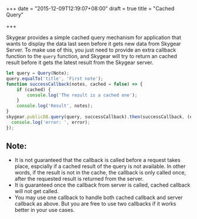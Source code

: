+++
date = "2015-12-09T12:19:07+08:00"
draft = true
title = "Cached Query"

+++

Skygear provides a simple cached query mechanism for application that wants to
display the data last seen before it gets new data from Skygear Server. To make use
of this, you just need
to provide an extra callback function to the `query` function, and Skygear will try
to return an cached result before it gets the latest result from the
Skygear server.

``` javascript
let query = Query(Note);
query.equalTo('title', 'First note');
function successCallback(notes, cached = false) => {
    if (cached) {
        console.log('The result is a cached one');
    }
    console.log('Result', notes);
}
skygear.publicDB.query(query, successCallback).then(successCallback, (error) => {
  console.log('error: ', error);
});
```

## Note:

- It is not guaranteed that the callback is called before a request takes
  place, espcially if a cached result of the query is not available.
  In other words, if the result is not in the cache, the callback is only
  called once, after the requested result is returned from the server.
- It is guaranteed once the callback from server is called, cached callback will
  not get called.
- You may use one callback to handle both cached callback and server
  callback as above. But you are free to use two callbacks if it works
  better in your use cases.
